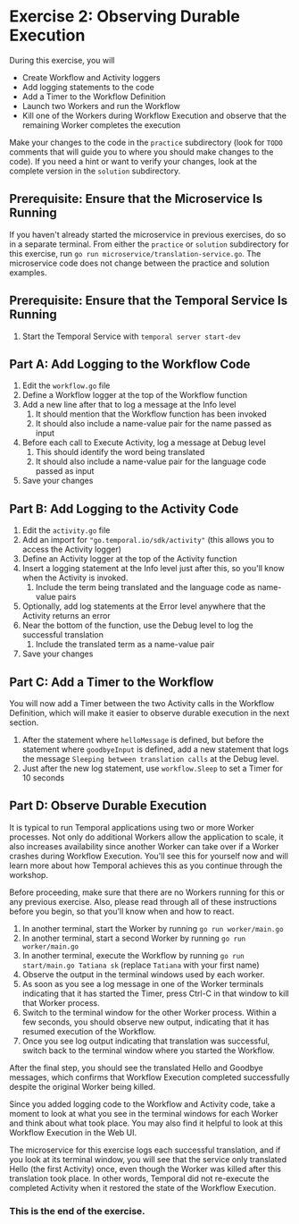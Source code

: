 # Exercise 2: Observing Durable Execution

During this exercise, you will

* Create Workflow and Activity loggers
* Add logging statements to the code
* Add a Timer to the Workflow Definition
* Launch two Workers and run the Workflow
* Kill one of the Workers during Workflow Execution and observe that
  the remaining Worker completes the execution

Make your changes to the code in the `practice` subdirectory (look for
`TODO` comments that will guide you to where you should make changes
to the code). If you need a hint or want to verify your changes, look
at the complete version in the `solution` subdirectory.

## Prerequisite: Ensure that the Microservice Is Running

If you haven't already started the microservice in previous exercises, do so in
a separate terminal. From either the `practice` or `solution` subdirectory for
this exercise, run `go run microservice/translation-service.go`. The
microservice code does not change between the practice and solution examples.

## Prerequisite: Ensure that the Temporal Service Is Running

1. Start the Temporal Service with `temporal server start-dev`

## Part A: Add Logging to the Workflow Code

1. Edit the `workflow.go` file
2. Define a Workflow logger at the top of the Workflow function
3. Add a new line after that to log a message at the Info level
   1. It should mention that the Workflow function has been invoked
   2. It should also include a name-value pair for the name passed as input
3. Before each call to Execute Activity, log a message at Debug level
   1. This should identify the word being translated
   2. It should also include a name-value pair for the language code passed as input
4. Save your changes


## Part B: Add Logging to the Activity Code

1. Edit the `activity.go` file
2. Add an import for `"go.temporal.io/sdk/activity"` (this allows you to access the Activity logger)
3. Define an Activity logger at the top of the Activity function
4. Insert a logging statement at the Info level just after this, so you'll know when the Activity is invoked.
   1. Include the term being translated and the language code as name-value pairs
4. Optionally, add log statements at the Error level anywhere that the Activity returns an error
5. Near the bottom of the function, use the Debug level to log the successful translation
	1. Include the translated term as a name-value pair
6. Save your changes


## Part C: Add a Timer to the Workflow
You will now add a Timer between the two Activity calls in the Workflow
Definition, which will make it easier to observe durable execution in
the next section.

1. After the statement where `helloMessage` is defined, but before the statement where
   `goodbyeInput` is defined, add a new statement that logs the message `Sleeping between
    translation calls` at the Debug level.
2. Just after the new log statement, use `workflow.Sleep` to set a Timer for 10 seconds


## Part D: Observe Durable Execution
It is typical to run Temporal applications using two or more Worker
processes. Not only do additional Workers allow the application to scale,
it also increases availability since another Worker can take over if a
Worker crashes during Workflow Execution. You'll see this for yourself
now and will learn more about how Temporal achieves this as you continue
through the workshop.

Before proceeding, make sure that there are no Workers running for this 
or any previous exercise. Also, please read through all of these 
instructions before you begin, so that you'll know when and how to react.

1. In another terminal, start the Worker by running `go run worker/main.go`
2. In another terminal, start a second Worker by running `go run worker/main.go`
3. In another terminal, execute the Workflow by running
   `go run start/main.go Tatiana sk` (replace `Tatiana` with your first name) 
4. Observe the output in the terminal windows used by each worker.
5. As soon as you see a log message in one of the Worker terminals 
   indicating that it has started the Timer, press Ctrl-C in that window
   to kill that Worker process.
6. Switch to the terminal window for the other Worker process. Within a
   few seconds, you should observe new output, indicating that it has
   resumed execution of the Workflow.
7. Once you see log output indicating that translation was successful,
   switch back to the terminal window where you started the Workflow. 

After the final step, you should see the translated Hello and Goodbye
messages, which confirms that Workflow Execution completed successfully
despite the original Worker being killed.

Since you added logging code to the Workflow and Activity code, take a
moment to look at what you see in the terminal windows for each Worker
and think about what took place. You may also find it helpful to look
at this Workflow Execution in the Web UI.

The microservice for this exercise logs each successful translation, 
and if you look at its terminal window, you will see that the service
only translated Hello (the first Activity) once, even though the Worker
was killed after this translation took place. In other words, Temporal
did not re-execute the completed Activity when it restored the state
of the Workflow Execution. 

### This is the end of the exercise.

